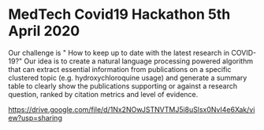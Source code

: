 # MedTech Covid19 Hackathon 5th April 2020

Our challenge is " How to keep up to date with the latest research in COVID-19?"
Our idea is to create a natural language processing powered algorithm that can extract essential information from publications on a specific clustered topic (e.g. hydroxychloroquine usage) and generate a summary table to clearly show the publications supporting or against a research question, ranked by citation metrics and level of evidence.

https://drive.google.com/file/d/1Nx2NOwJSTNVTMJ5i8uSlsx0NvI4e6Xak/view?usp=sharing

